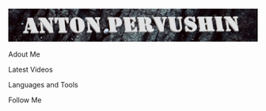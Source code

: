 ![Header](https://github.com/Anton-Pervushin/anton-pervushin/blob/main/assets/logo1.jpg)

Adout Me

Latest Videos

Languages and Tools

Follow Me